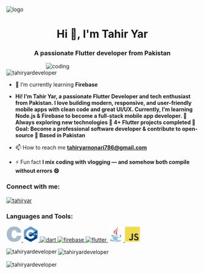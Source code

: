 ![logo](https://github.com/tahiryardeveloper/tahiryar/blob/main/Blue%20and%20White%20Simple%20Daily%20Vlogger%20YouTube%20Banner.png)

<h1 align="center">Hi 👋, I'm Tahir Yar</h1>
<h3 align="center">A passionate Flutter developer from Pakistan</h3>

<img align="right" alt="coding" width="400" src="https://camo.githubusercontent.com/4d9f5ecceb711eec6e2018f38a5677dc657c9738d4a65ba3b928c41c0a45b439/68747470733a2f2f6d69726f2e6d656469756d2e636f6d2f6d61782f313336302f302a37513379765349765f7430696f4a2d5a2e676966">

<p align="left"> <img src="https://komarev.com/ghpvc/?username=tahiryardeveloper&label=Profile%20views&color=0e75b6&style=flat" alt="tahiryardeveloper" /> </p>

- 🌱 I’m currently learning **Firebase**

- **Hi! I’m Tahir Yar, a passionate Flutter Developer and tech enthusiast from Pakistan. I love building modern, responsive, and user-friendly mobile apps with clean code and great UI/UX. Currently, I’m learning Node.js & Firebase to become a full-stack mobile app developer. 🚀 Always exploring new technologies 📱 4+ Flutter projects completed 🎯 Goal: Become a professional software developer & contribute to open-source 📍 Based in Pakistan**

- 📫 How to reach me **tahiryarnonari786@gmail.com**

- ⚡ Fun fact **I mix coding with vlogging — and somehow both compile without errors 😄**

<h3 align="left">Connect with me:</h3>
<p align="left">
<a href="https://linkedin.com/in/tahiryar" target="blank"><img align="center" src="https://raw.githubusercontent.com/rahuldkjain/github-profile-readme-generator/master/src/images/icons/Social/linked-in-alt.svg" alt="tahiryar" height="30" width="40" /></a>
</p>

<h3 align="left">Languages and Tools:</h3>
<p align="left"> <a href="https://www.cprogramming.com/" target="_blank" rel="noreferrer"> <img src="https://raw.githubusercontent.com/devicons/devicon/master/icons/c/c-original.svg" alt="c" width="40" height="40"/> </a> <a href="https://www.w3schools.com/cpp/" target="_blank" rel="noreferrer"> <img src="https://raw.githubusercontent.com/devicons/devicon/master/icons/cplusplus/cplusplus-original.svg" alt="cplusplus" width="40" height="40"/> </a> <a href="https://dart.dev" target="_blank" rel="noreferrer"> <img src="https://www.vectorlogo.zone/logos/dartlang/dartlang-icon.svg" alt="dart" width="40" height="40"/> </a> <a href="https://firebase.google.com/" target="_blank" rel="noreferrer"> <img src="https://www.vectorlogo.zone/logos/firebase/firebase-icon.svg" alt="firebase" width="40" height="40"/> </a> <a href="https://flutter.dev" target="_blank" rel="noreferrer"> <img src="https://www.vectorlogo.zone/logos/flutterio/flutterio-icon.svg" alt="flutter" width="40" height="40"/> </a> <a href="https://www.java.com" target="_blank" rel="noreferrer"> <img src="https://raw.githubusercontent.com/devicons/devicon/master/icons/java/java-original.svg" alt="java" width="40" height="40"/> </a> <a href="https://developer.mozilla.org/en-US/docs/Web/JavaScript" target="_blank" rel="noreferrer"> <img src="https://raw.githubusercontent.com/devicons/devicon/master/icons/javascript/javascript-original.svg" alt="javascript" width="40" height="40"/> </a> </p>

<p><img align="left" src="https://github-readme-stats.vercel.app/api/top-langs?username=tahiryardeveloper&show_icons=true&locale=en&layout=compact" alt="tahiryardeveloper" /></p>

<p>&nbsp;<img align="center" src="https://github-readme-stats.vercel.app/api?username=tahiryardeveloper&show_icons=true&locale=en" alt="tahiryardeveloper" /></p>

<p><img align="center" src="https://github-readme-streak-stats.herokuapp.com/?user=tahiryardeveloper&" alt="tahiryardeveloper" /></p>



